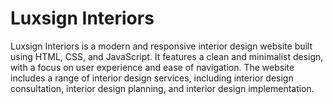 # Luxsign Interiors

Luxsign Interiors is a modern and responsive interior design website built using HTML, CSS, and JavaScript. It features a clean and minimalist design, with a focus on user experience and ease of navigation. The website includes a range of interior design services, including interior design consultation, interior design planning, and interior design implementation.


